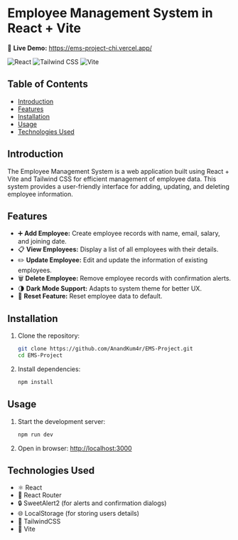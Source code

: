 # Employee Management System in React + Vite

🔗 **Live Demo:** https://ems-project-chi.vercel.app/

![React](https://img.shields.io/badge/React-18-blue?logo=react)
![Tailwind CSS](https://img.shields.io/badge/TailwindCSS-3-blueviolet?logo=tailwindcss)
![Vite](https://img.shields.io/badge/Vite-Fast-yellow?logo=vite)

## Table of Contents
- [Introduction](#introduction)
- [Features](#features)
- [Installation](#installation)
- [Usage](#usage)
- [Technologies Used](#technologies-used)

## Introduction
The Employee Management System is a web application built using React + Vite and Tailwind CSS for efficient management of employee data. This system provides a user-friendly interface for adding, updating, and deleting employee information.

## Features
- ➕ **Add Employee:** Create employee records with name, email, salary, and joining date.
- 📋 **View Employees:**  Display a list of all employees with their details.
- ✏️ **Update Employee:** Edit and update the information of existing employees.
- 🗑️ **Delete Employee:** Remove employee records with confirmation alerts.
- 🌗 **Dark Mode Support:** Adapts to system theme for better UX.
- 🔄 **Reset Feature:** Reset employee data to default.

## Installation
1. Clone the repository:
    ```bash
    git clone https://github.com/AnandKum4r/EMS-Project.git
    cd EMS-Project
    ```

2. Install dependencies:
    ```bash
    npm install
    ```

## Usage
1. Start the development server:
    ```bash
    npm run dev
    ```

2. Open in browser:
    [http://localhost:3000](http://localhost:3000)

## Technologies Used
- ⚛️ React
- 🧭 React Router
- 🔒 SweetAlert2 (for alerts and confirmation dialogs)
- 🌐 LocalStorage (for storing users details)
- 💨 TailwindCSS
- 🚀 Vite
